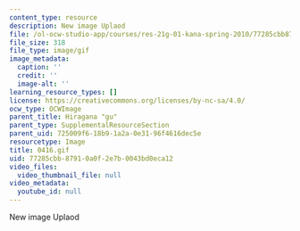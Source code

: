 ```yaml
---
content_type: resource
description: New image Uplaod
file: /ol-ocw-studio-app/courses/res-21g-01-kana-spring-2010/77285cbb87910a0f2e7b0043bd0eca12_0416.gif
file_size: 318
file_type: image/gif
image_metadata:
  caption: ''
  credit: ''
  image-alt: ''
learning_resource_types: []
license: https://creativecommons.org/licenses/by-nc-sa/4.0/
ocw_type: OCWImage
parent_title: Hiragana "gu"
parent_type: SupplementalResourceSection
parent_uid: 725009f6-18b9-1a2a-0e31-96f4616dec5e
resourcetype: Image
title: 0416.gif
uid: 77285cbb-8791-0a0f-2e7b-0043bd0eca12
video_files:
  video_thumbnail_file: null
video_metadata:
  youtube_id: null
---
```

New image Uplaod